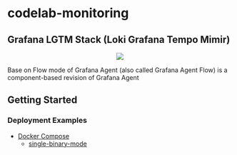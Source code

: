 # codelab-monitoring

## Grafana LGTM Stack (Loki Grafana Tempo Mimir) 

<p align="center">

<a href="https://github.com/qclaogui/codelab-monitoring/actions/workflows/ci.yml">
  <img src="https://github.com/qclaogui/codelab-monitoring/actions/workflows/ci.yml/badge.svg">
</a>

</p>

Base on Flow mode of Grafana Agent (also called Grafana Agent Flow) is a component-based revision of Grafana Agent

## Getting Started

### Deployment Examples

- [Docker Compose](docker-compose)
  - [single-binary-mode](docker-compose/single-binary-mode/docker-compose.yaml)